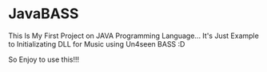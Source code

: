 # JavaBASS

This Is My First Project on JAVA Programming Language... It's Just Example to Initializating DLL for Music using Un4seen BASS :D

So Enjoy to use this!!!
